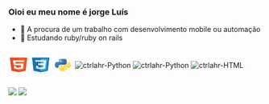 ### Oioi eu meu nome é jorge Luís



- 🔭 A procura de um trabalho com desenvolvimento mobile ou automação
- 🌱 Estudando ruby/ruby on rails



<div style="display: inline_block"><br>
  <img align="center" alt="ctrlahr-HTML" height="30" width="40" src="https://raw.githubusercontent.com/devicons/devicon/master/icons/html5/html5-original.svg">
  <img align="center" alt="ctrlahr-CSS" height="30" width="40" src="https://raw.githubusercontent.com/devicons/devicon/master/icons/css3/css3-original.svg">
  <img align="center" alt="ctrlahr-Python" height="30" width="40" src="https://raw.githubusercontent.com/devicons/devicon/master/icons/python/python-original.svg">
  <img align="center" alt="ctrlahr-Python" height="30" width="40" src="https://cdn.jsdelivr.net/gh/devicons/devicon@latest/icons/dart/dart-original.svg">
  <img align="center" alt="ctrlahr-Python" height="30" width="40" src="https://cdn.jsdelivr.net/gh/devicons/devicon@latest/icons/flutter/flutter-original.svg">
  <img align="center" alt="ctrlahr-HTML" height="30" width="40" src="https://cdn.jsdelivr.net/gh/devicons/devicon@latest/devicon.min.css">
</div>

##

<div> 
  <a href="https://www.instagram.com/ctrlahr/" target="_blank"><img src="https://img.shields.io/badge/-Instagram-%23E4405F?style=for-the-badge&logo=instagram&logoColor=white" target="_blank"></a>
  <a href="https://www.linkedin.com/in/jorge-lu%C3%ADs-2578992b9/" target="_blank"><img src="https://img.shields.io/badge/LinkedIn-0077B5?style=for-the-badge&logo=linkedin&logoColor=white" target="_blank"></a> 
  
</div>
